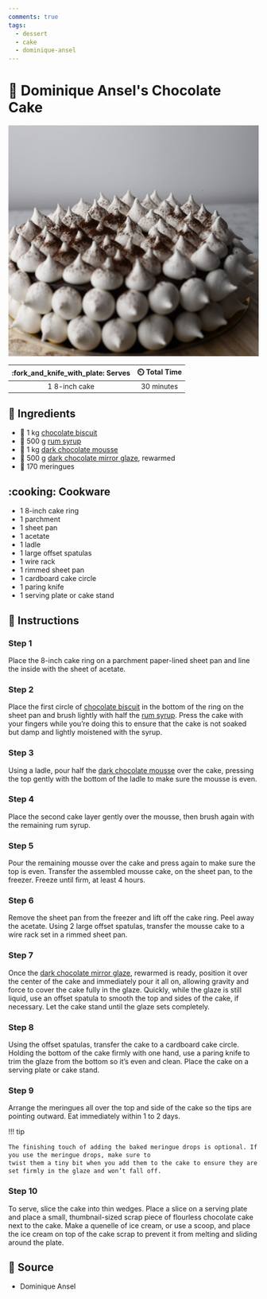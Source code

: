 ```yaml
---
comments: true
tags:
  - dessert
  - cake
  - dominique-ansel
---
```

# :cake: Dominique Ansel's Chocolate Cake

![Dominique Ansel's Chocolate Cake](../../assets/images/dominique-ansel's-chocolate-cake.png)

| :fork_and_knife_with_plate: Serves | :timer_clock: Total Time |
|:----------------------------------:|:-----------------------: |
| 1 8-inch cake | 30 minutes |

## :salt: Ingredients

- :cake: 1 kg [chocolate biscuit][1]
- :maple_leaf: 500 g [rum syrup][2]
- :chocolate_bar: 1 kg [dark chocolate mousse][3]
- :custard: 500 g [dark chocolate mirror glaze][4], rewarmed
- :egg: 170 meringues

## :cooking: Cookware

- 1 8-inch cake ring
- 1 parchment
- 1 sheet pan
- 1 acetate
- 1 ladle
- 1 large offset spatulas
- 1 wire rack
- 1 rimmed sheet pan
- 1 cardboard cake circle
- 1 paring knife
- 1 serving plate or cake stand

## :pencil: Instructions

### Step 1

Place the 8-inch cake ring on a parchment paper-lined sheet pan and line the inside with the sheet of acetate.

### Step 2

Place the first circle of [chocolate biscuit][1] in the bottom of the ring on the sheet pan and brush lightly with half the
[rum syrup][2]. Press the cake with your fingers while you’re doing this to ensure that the cake is not soaked but damp and
lightly moistened with the syrup.

### Step 3

Using a ladle, pour half the [dark chocolate mousse][3] over the cake, pressing the top gently with the bottom of the
ladle to make sure the mousse is even.

### Step 4

Place the second cake layer gently over the mousse, then brush again with the remaining rum syrup.

### Step 5

Pour the remaining mousse over the cake and press again to make sure the top is even. Transfer the assembled mousse
cake, on the sheet pan, to the freezer. Freeze until firm, at least 4 hours.

### Step 6

Remove the sheet pan from the freezer and lift off the cake ring. Peel away the acetate. Using 2 large offset spatulas,
transfer the mousse cake to a wire rack set in a rimmed sheet pan.

### Step 7

Once the [dark chocolate mirror glaze][4], rewarmed is ready, position it over the center of the cake and immediately
pour it all on, allowing gravity and force to cover the cake fully in the glaze. Quickly, while the glaze is still
liquid, use an offset spatula to smooth the top and sides of the cake, if necessary. Let the cake stand until the glaze
sets completely.

### Step 8

Using the offset spatulas, transfer the cake to a cardboard cake circle. Holding the bottom of the cake firmly with one
hand, use a paring knife to trim the glaze from the bottom so it’s even and clean. Place the cake on a serving plate
or cake stand.

### Step 9

Arrange the meringues all over the top and side of the cake so the tips are pointing outward. Eat immediately within 1
to 2 days.

!!! tip

    The finishing touch of adding the baked meringue drops is optional. If you use the meringue drops, make sure to
    twist them a tiny bit when you add them to the cake to ensure they are set firmly in the glaze and won’t fall off.

### Step 10

To serve, slice the cake into thin wedges. Place a slice on a serving plate and place a small, thumbnail-sized scrap
piece of flourless chocolate cake next to the cake. Make a quenelle of ice cream, or use a scoop, and place the ice
cream on top of the cake scrap to prevent it from melting and sliding around the plate.

## :link: Source

- Dominique Ansel

[1]: <../../ingredients/pastry-dough/chocolate-biscuit.md>
[2]: <../../ingredients/simple-syrup.md>
[3]: <../../ingredients/fillings/mousse.md>
[4]: <../../ingredients/post-baking-glazes/dark-chocolate-mirror-glaze.md>

